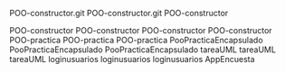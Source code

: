 POO-constructor.git
POO-constructor.git
POO-constructor

POO-constructor
POO-constructor
POO-constructor
POO-constructor
POO-practica
POO-practica
POO-practica
PooPracticaEncapsulado
PooPracticaEncapsulado
PooPracticaEncapsulado
tareaUML
tareaUML
tareaUML
loginusuarios
loginusuarios
loginusuarios
AppEncuesta
